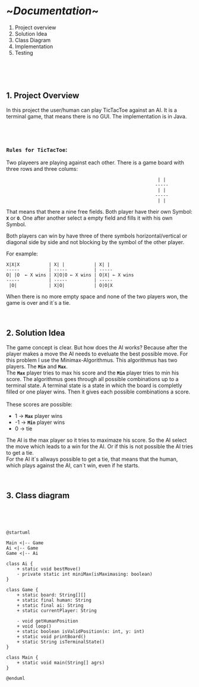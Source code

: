 # **\~_Documentation_\~**

1. Project overview 
2. Solution Idea
3. Class Diagram
4. Implementation
5. Testing 

<br/>
<br/>
<br/>


## **1. Project Overview**

In this project the user/human can play TicTacToe against an AI. It is a terminal game, that means there is no GUI. The implementation is in Java. 

<br/>
<br/>


### `Rules for TicTacToe`:
Two playeers are playing against each other. There is a game board with three rows and three colums:

```
                                                         | |
                                                        -----
                                                         | |
                                                        -----
                                                         | |
```

That means that there a nine free fields. Both player have their own Symbol: **`X`** or **`O`**. One after another select a empty field and fills it with his own Symbol. <br />

Both players can win by have three of there symbols horizontal/vertical or diagonal side by side and not blocking by the symbol of the other player. 

For example:

```
X|X|X           | X| |           | X| |
-----           | -----          | -----
O| |O  ← X wins | X|O|O ← X wins | O|X| ← X wins
-----           | -----          | -----
 |O|            | X|O|           | O|O|X
```

When there is no more empty space and none of the two players won, the game is over and it´s a tie.

<br/>

## **2. Solution Idea**

The game concept is clear. But how does the AI works?
Because after the player makes a move the AI needs to eveluate the best possible move. 
For this problem I use the Minimax-Algorithmus. This algorithmus has two players. The **`Min`** and **`Max`**. <br />
The **`Max`** player tries to max his score and the **`Min`** player tries to min his score. The algorithmus goes through all possible combinations up to a terminal state. A terminal state is a state in which the board is completly filled or one player wins. Then it gives each possible combinations a score. <br />
<br />
These scores are possible:

- 1  -> **`Max`** player wins
- -1 -> **`Min`** player wins
- 0  -> tie

The AI is the max player so it tries to maximaze his score. So the AI select the move which leads to a win for the AI. Or if this is not possible the AI tries to get a tie. <br />
For the AI it´s allways possible to get a tie, that means that the human, which plays against the AI, can´t win, even if he starts.

<br/>


## **3. Class diagram**

<br />
<br />


```plantuml

@startuml

Main <|-- Game
Ai <|-- Game
Game <|-- Ai

class Ai {
    + static void bestMove()
    - private static int miniMax(isMaximasing: boolean)
}

class Game {
    + static board: String[][]
    + static final human: String
    + static final ai: String
    + static currentPlayer: String

    - void getHumanPosition
    + void loop()
    + static boolean isValidPosition(x: int, y: int)
    + static void printBoard()
    + static String isTerminalState()
}

class Main {
    + static void main(String[] agrs)
}

@enduml

```